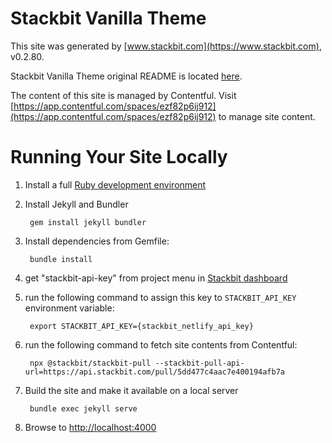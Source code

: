 # Stackbit Vanilla Theme

This site was generated by [www.stackbit.com](https://www.stackbit.com), v0.2.80.

Stackbit Vanilla Theme original README is located [here](./README.theme.md).

The content of this site is managed by Contentful. Visit [https://app.contentful.com/spaces/ezf82p6ij912](https://app.contentful.com/spaces/ezf82p6ij912) to manage site content.

# Running Your Site Locally

1. Install a full [Ruby development environment](https://jekyllrb.com/docs/installation/)

1. Install Jekyll and Bundler

        gem install jekyll bundler

1. Install dependencies from Gemfile:

        bundle install

1. get "stackbit-api-key" from project menu in [Stackbit dashboard](https://app.stackbit.com/dashboard)

1. run the following command to assign this key to `STACKBIT_API_KEY` environment variable:

        export STACKBIT_API_KEY={stackbit_netlify_api_key}

1. run the following command to fetch site contents from Contentful:

        npx @stackbit/stackbit-pull --stackbit-pull-api-url=https://api.stackbit.com/pull/5dd477c4aac7e400194afb7a

1. Build the site and make it available on a local server

        bundle exec jekyll serve

1. Browse to [http://localhost:4000](http://localhost:4000)
